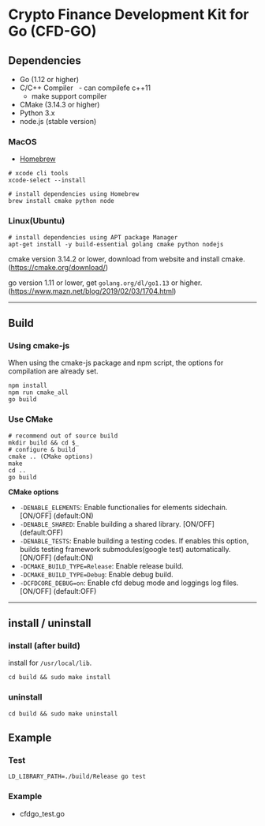 # Crypto Finance Development Kit for Go (CFD-GO)

<!-- TODO: Write Summary and Overview

## Overview

-->

## Dependencies

- Go (1.12 or higher)
- C/C++ Compiler
  - can compilefe c++11
  - make support compiler
- CMake (3.14.3 or higher)
- Python 3.x
- node.js (stable version)

<!--

### Windows (MinGW)

attention: Cgo can only be used on the `make` platform.

- MinGW (http://www.mingw.org/)
  - download and install files.
    - go (1.12 or higher)
    - MinGW
      - 

future: After supporting autotools, it can be run on MSYS2.

-->

### MacOS

- [Homebrew](https://brew.sh/)

```Shell
# xcode cli tools
xcode-select --install

# install dependencies using Homebrew
brew install cmake python node
```

### Linux(Ubuntu)

```Shell
# install dependencies using APT package Manager
apt-get install -y build-essential golang cmake python nodejs
```

cmake version 3.14.2 or lower, download from website and install cmake.
(https://cmake.org/download/)

go version 1.11 or lower, get `golang.org/dl/go1.13` or higher.
(https://www.mazn.net/blog/2019/02/03/1704.html)

---

## Build

### Using cmake-js

When using the cmake-js package and npm script, the options for compilation are already set.

```Shell
npm install
npm run cmake_all
go build
```

### Use CMake

```Shell
# recommend out of source build
mkdir build && cd $_
# configure & build
cmake .. (CMake options)
make
cd ..
go build
```

**CMake options**

- `-DENABLE_ELEMENTS`: Enable functionalies for elements sidechain. [ON/OFF] (default:ON)
- `-DENABLE_SHARED`: Enable building a shared library. [ON/OFF] (default:OFF)
- `-DENABLE_TESTS`: Enable building a testing codes. If enables this option, builds testing framework submodules(google test) automatically. [ON/OFF] (default:ON)
- `-DCMAKE_BUILD_TYPE=Release`: Enable release build.
- `-DCMAKE_BUILD_TYPE=Debug`: Enable debug build.
- `-DCFDCORE_DEBUG=on`: Enable cfd debug mode and loggings log files. [ON/OFF] (default:OFF)

---

## install / uninstall

### install (after build)

install for `/usr/local/lib`.

```Shell
cd build && sudo make install
```

### uninstall
```Shell
cd build && sudo make uninstall
```

## Example

### Test

```Shell
LD_LIBRARY_PATH=./build/Release go test
```

### Example

- cfdgo_test.go